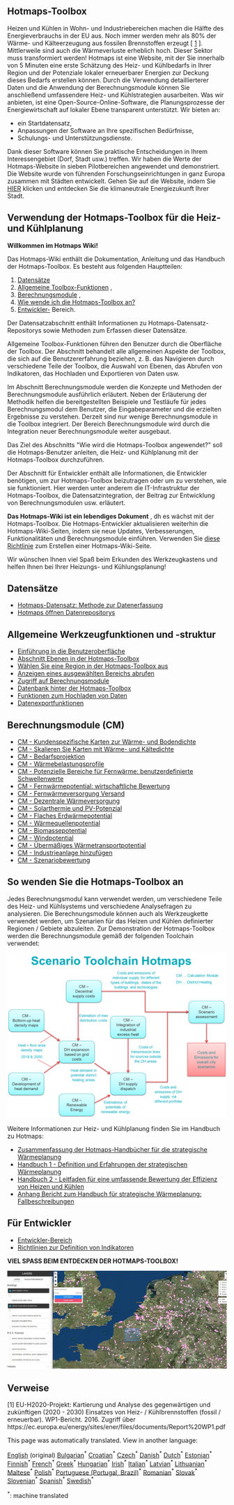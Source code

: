 <h2> Hotmaps-Toolbox </h2><p> Heizen und Kühlen in Wohn- und Industriebereichen machen die Hälfte des Energieverbrauchs in der EU aus. Noch immer werden mehr als 80% der Wärme- und Kälteerzeugung aus fossilen Brennstoffen erzeugt [ <a href="#References">1</a> ]. Mittlerweile sind auch die Wärmeverluste erheblich hoch. Dieser Sektor muss transformiert werden! Hotmaps ist eine Website, mit der Sie innerhalb von 5 Minuten eine erste Schätzung des Heiz- und Kühlbedarfs in Ihrer Region und der Potenziale lokaler erneuerbarer Energien zur Deckung dieses Bedarfs erstellen können. Durch die Verwendung detaillierterer Daten und die Anwendung der Berechnungsmodule können Sie anschließend umfassendere Heiz- und Kühlstrategien ausarbeiten. Was wir anbieten, ist eine Open-Source-Online-Software, die Planungsprozesse der Energiewirtschaft auf lokaler Ebene transparent unterstützt. Wir bieten an: </p><ul><li> ein Startdatensatz, </li><li> Anpassungen der Software an Ihre spezifischen Bedürfnisse, </li><li> Schulungs- und Unterstützungsdienste. </li></ul><p> Dank dieser Software können Sie praktische Entscheidungen in Ihrem Interessengebiet (Dorf, Stadt usw.) treffen. Wir haben die Werte der Hotmaps-Website in sieben Pilotbereichen angewendet und demonstriert. Die Website wurde von führenden Forschungseinrichtungen in ganz Europa zusammen mit Städten entwickelt. Gehen Sie auf die Website, indem Sie <a href="https://www.hotmaps.hevs.ch/map">HIER</a> klicken und entdecken Sie die klimaneutrale Energiezukunft Ihrer Stadt. </p><h2> Verwendung der Hotmaps-Toolbox für die Heiz- und Kühlplanung </h2><p> <strong>Willkommen im Hotmaps Wiki!</strong> </p><p> Das Hotmaps-Wiki enthält die Dokumentation, Anleitung und das Handbuch der Hotmaps-Toolbox. Es besteht aus folgenden Hauptteilen: </p><ol><li> <a href="#Data-sets">Datensätze</a> </li><li> <a href="#General-tool-functionalities-and-structure">Allgemeine Toolbox-Funktionen</a> , </li><li> <a href="#Calculation-modules-cm">Berechnungsmodule</a> , </li><li> <a href="#How-to-apply-Hotmaps-toolbox">Wie wende ich die Hotmaps-Toolbox an?</a> </li><li> <a href="#For-developers">Entwickler-</a> Bereich. </li></ol><p> Der Datensatzabschnitt enthält Informationen zu Hotmaps-Datensatz-Repositorys sowie Methoden zum Erfassen dieser Datensätze. </p><p> Allgemeine Toolbox-Funktionen führen den Benutzer durch die Oberfläche der Toolbox. Der Abschnitt behandelt alle allgemeinen Aspekte der Toolbox, die sich auf die Benutzererfahrung beziehen, z. B. das Navigieren durch verschiedene Teile der Toolbox, die Auswahl von Ebenen, das Abrufen von Indikatoren, das Hochladen und Exportieren von Daten usw. </p><p> Im Abschnitt Berechnungsmodule werden die Konzepte und Methoden der Berechnungsmodule ausführlich erläutert. Neben der Erläuterung der Methodik helfen die bereitgestellten Beispiele und Testläufe für jedes Berechnungsmodul dem Benutzer, die Eingabeparameter und die erzielten Ergebnisse zu verstehen. Derzeit sind nur wenige Berechnungsmodule in die Toolbox integriert. Der Bereich Berechnungsmodule wird durch die Integration neuer Berechnungsmodule weiter ausgebaut. </p><p> Das Ziel des Abschnitts &quot;Wie wird die Hotmaps-Toolbox angewendet?&quot; soll die Hotmaps-Benutzer anleiten, die Heiz- und Kühlplanung mit der Hotmaps-Toolbox durchzuführen. </p><p> Der Abschnitt für Entwickler enthält alle Informationen, die Entwickler benötigen, um zur Hotmaps-Toolbox beizutragen oder um zu verstehen, wie sie funktioniert. Hier werden unter anderem die IT-Infrastruktur der Hotmaps-Toolbox, die Datensatzintegration, der Beitrag zur Entwicklung von Berechnungsmodulen usw. erläutert. </p><p> <strong>Das Hotmaps-Wiki ist ein lebendiges Dokument</strong> , dh es wächst mit der Hotmaps-Toolbox. Die Hotmaps-Entwickler aktualisieren weiterhin die Hotmaps-Wiki-Seiten, indem sie neue Updates, Verbesserungen, Funktionalitäten und Berechnungsmodule einführen. Verwenden Sie <a href="https://github.com/HotMaps/hotmaps_wiki/wiki/Guidelines-for-writing-a-Hotmaps-Wiki-page">diese Richtlinie</a> zum Erstellen einer Hotmaps-Wiki-Seite. </p><p> Wir wünschen Ihnen viel Spaß beim Erkunden des Werkzeugkastens und helfen Ihnen bei Ihrer Heizungs- und Kühlungsplanung! </p><h2> Datensätze </h2><ul><li> <a href="Hotmaps-data-set-method-of-data-collection">Hotmaps-Datensatz: Methode zur Datenerfassung</a> </li><li> <a href="Hotmaps-open-data-repositories">Hotmaps öffnen Datenrepositorys</a> </li></ul><h2> Allgemeine Werkzeugfunktionen und -struktur </h2><ul><li> <a href="Introduction-to-user-interface">Einführung in die Benutzeroberfläche</a> </li><li> <a href="Layers-section-in-the-Hotmaps-toolbox">Abschnitt Ebenen in der Hotmaps-Toolbox</a> </li><li> <a href="Select-a-region-in-the-Hotmaps-toolbox">Wählen Sie eine Region in der Hotmaps-Toolbox aus</a> </li><li> <a href="Retrieve-indicators-of-a-selected-area">Anzeigen eines ausgewählten Bereichs abrufen</a> </li><li> <a href="Access-to-calculation-modules">Zugriff auf Berechnungsmodule</a> </li><li> <a href="Database-behind-the-Hotmaps-toolbox">Datenbank hinter der Hotmaps-Toolbox</a> </li><li> <a href="Data-upload-functionalities">Funktionen zum Hochladen von Daten</a> </li><li> <a href="Data-export-functionalities">Datenexportfunktionen</a> </li></ul><h2> Berechnungsmodule (CM) </h2><ul><li> <a href="CM-Customized-heat-and-floor-area-density-maps">CM - Kundenspezifische Karten zur Wärme- und Bodendichte</a> </li><li> <a href="CM-Scale-heat-and-cool-density-maps">CM - Skalieren Sie Karten mit Wärme- und Kältedichte</a> </li><li> <a href="CM-Demand-projection">CM - Bedarfsprojektion</a> </li><li> <a href="CM-Heat-load-profiles">CM - Wärmebelastungsprofile</a> </li><li> <a href="CM-District-heating-potential-areas-user-defined-thresholds">CM - Potenzielle Bereiche für Fernwärme: benutzerdefinierte Schwellenwerte</a> </li><li> <a href="CM-District-heating-potential-economic-assessment">CM - Fernwärmepotential: wirtschaftliche Bewertung</a> </li><li> <a href="CM-District-heating-supply-dispatch">CM - Fernwärmeversorgung Versand</a> </li><li> <a href="CM-Decentral-heating-supply">CM - Dezentrale Wärmeversorgung</a> </li><li> <a href="CM-Solar-thermal-and-PV-potential">CM - Solarthermie und PV-Potenzial</a> </li><li> <a href="CM-Shallow-geothermal-potential">CM - Flaches Erdwärmepotential</a> </li><li> <a href="CM-Heat-source-potential">CM - Wärmequellenpotential</a> </li><li> <a href="CM-Biomass-potential">CM - Biomassepotential</a> </li><li> <a href="CM-Wind-potential">CM - Windpotential</a> </li><li> <a href="CM-Excess-heat-transport-potential">CM - Übermäßiges Wärmetransportpotential</a> </li><li> <a href="CM-add-industry-plant">CM - Industrieanlage hinzufügen</a> </li><li> <a href="CM-Scenario-assessment">CM - Szenariobewertung</a> </li></ul><h2> So wenden Sie die Hotmaps-Toolbox an </h2><p> Jedes Berechnungsmodul kann verwendet werden, um verschiedene Teile des Heiz- und Kühlsystems und verschiedene Analysefragen zu analysieren. Die Berechnungsmodule können auch als Werkzeugkette verwendet werden, um Szenarien für das Heizen und Kühlen definierter Regionen / Gebiete abzuleiten. Zur Demonstration der Hotmaps-Toolbox werden die Berechnungsmodule gemäß der folgenden Toolchain verwendet: </p><p><img alt="" src="https://github.com/HotMaps/hotmaps_wiki/blob/master/Images/Hotmaps_toolchain_2019-05-09.png"/></p><p> Weitere Informationen zur Heiz- und Kühlplanung finden Sie im Handbuch zu Hotmaps: </p><ul><li> <a href="https://www.hotmaps-project.eu/wp-content/uploads/2019/04/Summary-Hotmaps-Handbook.pdf">Zusammenfassung der Hotmaps-Handbücher für die strategische Wärmeplanung</a> </li><li> <a href="https://vbn.aau.dk/da/publications/definition-amp-experiences-of-strategic-heat-planning">Handbuch 1 - Definition und Erfahrungen der strategischen Wärmeplanung</a> </li><li> <a href="https://vbn.aau.dk/da/publications/guidance-for-the-comprehensive-assessment-of-efficient-heating-an">Handbuch 2 - Leitfaden für eine umfassende Bewertung der Effizienz von Heizen und Kühlen</a> </li><li> <a href="https://vbn.aau.dk/da/publications/appendix-report-to-the-hotmaps-handbook-for-strategic-heat-planni">Anhang Bericht zum Handbuch für strategische Wärmeplanung: Fallbeschreibungen</a> </li></ul><h2> Für Entwickler </h2><ul><li> <a href="Developers">Entwickler-Bereich</a> </li><li> <a href="Guidelines-for-defining-indicators">Richtlinien zur Definition von Indikatoren</a> </li></ul><p> <strong>VIEL SPASS BEIM ENTDECKEN DER HOTMAPS-TOOLBOX!</strong> </p><p><img alt="" src="https://github.com/HotMaps/hotmaps_wiki/blob/master/Images/Hotmaps_test.JPG"/></p><h2> Verweise </h2><p> [1] EU-H2020-Projekt: Kartierung und Analyse des gegenwärtigen und zukünftigen (2020 - 2030) Einsatzes von Heiz- / Kühlbrennstoffen (fossil / erneuerbar). WP1-Bericht. 2016. Zugriff über https://ec.europa.eu/energy/sites/ener/files/documents/Report%20WP1.pdf </p>

This page was automatically translated. View in another language:

[English](en-Home) (original) [Bulgarian](bg-Home)<sup>\*</sup> [Croatian](hr-Home)<sup>\*</sup> [Czech](cs-Home)<sup>\*</sup> [Danish](da-Home)<sup>\*</sup> [Dutch](nl-Home)<sup>\*</sup> [Estonian](et-Home)<sup>\*</sup> [Finnish](fi-Home)<sup>\*</sup> [French](fr-Home)<sup>\*</sup>  [Greek](el-Home)<sup>\*</sup> [Hungarian](hu-Home)<sup>\*</sup> [Irish](ga-Home)<sup>\*</sup> [Italian](it-Home)<sup>\*</sup> [Latvian](lv-Home)<sup>\*</sup> [Lithuanian](lt-Home)<sup>\*</sup> [Maltese](mt-Home)<sup>\*</sup> [Polish](pl-Home)<sup>\*</sup> [Portuguese (Portugal, Brazil)](pt-Home)<sup>\*</sup> [Romanian](ro-Home)<sup>\*</sup> [Slovak](sk-Home)<sup>\*</sup> [Slovenian](sl-Home)<sup>\*</sup> [Spanish](es-Home)<sup>\*</sup> [Swedish](../sv-)<sup>\*</sup> 

<sup>\*</sup>: machine translated
